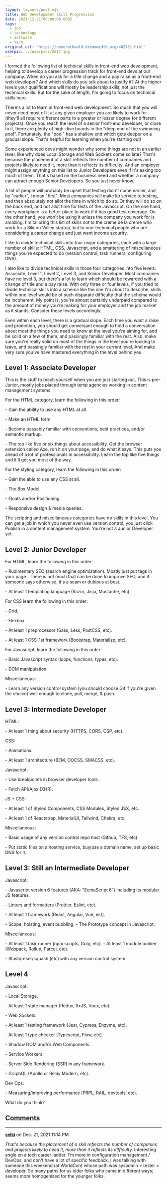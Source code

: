 ```yaml
---
layout: layouts/post.njk
title: Web Development Skill Progression
date: 2021-12-21T00:08:00.000Z
tags:
  - job
  - technology
  - software
  - tech
original_url: 'https://nemorathwald.dreamwidth.org/402731.html'
userpic: ../userpics/2017.jpg
---
```

I formed the following list of technical skills in front-end web development, helping to develop a career progression track for front-end devs at our company. When do you ask for a title change and a pay raise as a front-end web developer? And which skills do you talk about to justify it? At the higher levels your qualifications will mostly be leadership skills, not just the technical skills. But for the sake of length, I'm going to focus on technical skills here.

There's a lot to learn in front-end web development. So much that you will never need most of it at any given employer you are likely to work for (they'll all require different parts to a greater or lesser degree for different projects). Once you reach the level of a senior front-end developer, or close to it, there are plenty of high-dive boards in the "deep end of the swimming pool". Fortunately, the "pool" has a shallow end which gets deeper on a gradual slope. That's helpful for learning when you're starting out!

Some experienced devs might wonder why some things are not in an earlier level; like why does Local Storage and Web Sockets come so late? That's because the placement of a skill reflects the number of companies and projects likely to need it, more than it reflects its difficulty. And an employer might assign anything on this list to Junior Developers even if it's asking too much of them. That's based on the business need and whether a company can attract enough Senior Developers. So you just never know.

A lot of people will probably be upset that testing didn't come earlier, and by "earlier", I mean "first". Most companies will make lip service to testing, and then absolutely not allot the time in which to do so. Or they will do so on the back end, and not allot time for tests of the Javascript. On the one hand, every workplace is a better place to work if it has good test coverage. On the other hand, you won't be using it unless the company you work for is amazing. I'm tailoring this list of skills not to the creme de la creme who work for a Silicon Valley startup, but to non-technical people who are considering a career change and just want income security.

I like to divide technical skills into four major categories, each with a large number of skills: HTML, CSS, Javascript, and a smattering of miscellaneous things you're expected to do (version control, task runners, configuring DNS).

I also like to divide technical skills in those four categories into five levels: Associate, Level 1, Level 2, Level 3, and Senior Developer. Most companies have no level 3, but there's a lot to learn which should be rewarded with a change of title and a pay raise. With only three or four levels, if you tried to divide technical skills into a schema like the one I'm about to describe, skills within one level would be of such disparate difficulty that the schema would be incoherent. My point is, you're almost certainly underpaid compared to the amount of money you're making for your employer and the job market as it stands. Consider these levels accordingly.

Even within each level, there is a gradual slope. Each time you want a raise and promotion, you should get conversant enough to hold a conversation about most the things you need to know at the level you're aiming for, and be solid on a few of them, and passingly familiar with the rest. Also, make sure you're really solid on most of the things in the level you're looking to leave, and passingly familiar with the rest in your current level. And make very sure you've have mastered everything in the level behind you.

Level 1: Associate Developer
----------------------------

This is the stuff to teach yourself when you are just starting out. This is pre-Junior, mostly jobs placed through temp agencies working in content management systems.

For the HTML category, learn the following in this order:

\- Gain the ability to use any HTML at all.

\- Make an HTML form.

\- Become passably familiar with conventions, best practices, and/or semantic markup.

\- The top like five or six things about accessibility. Get the browser extension called Axe, run it on your page, and do what it says. This puts you ahead of a lot of professionals in accessibility. Learn the top like five things and it'll get you most of the way.

For the styling category, learn the following in this order:

\- Gain the able to use any CSS at all.

\- The Box Model.

\- Floats and/or Positioning.

\- Responsive design & media queries.

The scripting and miscellaneous categories have no skills in this level. You can get a job in which you never even use version control; you just click Publish in a content management system. You're not a Junior Developer yet.

Level 2: Junior Developer
-------------------------

For HTML, learn the following in this order:

\- Rudimentary SEO (search engine optimization). Mostly just put <meta> tags in your page <head>. There is not much that can be done to improve SEO, and if someone says otherwise, it's a scam or dubious at best.

\- At least 1 templating language (Razor, Jinja, Mustache, etc).

For CSS learn the following in this order:

\- Grid.

\- Flexbox.

\- At least 1 preprocessor (Sass, Less, PostCSS, etc).

\- At least 1 CSS-1st framework (Bootstrap, Materialize, etc).

For Javascript, learn the following in this order:

\- Basic Javascript syntax (loops, functions, types, etc).

\- DOM manipulation.

Miscellaneous:

\- Learn any version control system (you should choose Git if you're given the choice) well enough to clone, pull, merge, & push.

Level 3: Intermediate Developer
-------------------------------

HTML:

\- At least 1 thing about security (HTTPS, CORS, CSP, etc).

CSS:

\- Animations.

\- At least 1 architecture (BEM, OOCSS, SMACSS, etc).

Javascript:

\- Use breakpoints in browser developer tools.

\- Fetch API/Ajax (XHR).

JS + CSS:

\- At least 1 of Styled Components, CSS Modules, Styled JSX, etc.

\- At least 1 of Reactstrap, MaterialUI, Tailwind, Chakra, etc.

Miscellaneous:

\- Basic usage of any version control repo host (Github, TFS, etc).

\- Put static files on a hosting service, buy/use a domain name, set up basic DNS for it.

Level 3: Still an Intermediate Developer
----------------------------------------

Javascript:

\- Javascript version 6 features (AKA: "EcmaScript 6") including its modular JS features.

\- Linters and formatters (Prettier, Eslint, etc).

\- At least 1 framework (React, Angular, Vue, ect).

\- Scope, hoisting, event bubbling. - The Prototype concept in Javascript.

Miscellaneous:

\- At least 1 task runner (npm scripts, Gulp, etc). - At least 1 module builder (Webpack, Rollup, Parcel, etc).

\- Stash/reset/squash (etc) with any version control system.

Level 4
-------

Javascript:

\- Local Storage.

\- At least 1 state manager (Redux, RxJS, Vuex, etc).

\- Web Sockets.

\- At least 1 testing framework (Jest, Cypress, Enzyme, etc).

\- At least 1 type checker (Typescript, Flow, etc).

\- Shadow DOM and/or Web Components.

\- Service Workers.

\- Server Side Rendering (SSR) in any framework.

\- GraphQL (Apollo or Relay Modern, etc).

Dev Ops:

\- Measuring/improving performance (PRPL, RAIL, devtools, etc).

What do you think?

## Comments

---

**[selki](https://www.dreamwidth.org/users/selki)** on Dec. 21, 2021 11:14 PM

_That's because the placement of a skill reflects the number of companies and projects likely to need it, more than it reflects its difficulty._ Interesting angle on a tech career ladder. I'm more in configuration management / DevOps, and don't have a lot of specific feedback. I was talking with someone this weekend (at WorldCon) whose path was sysadmin > tester > developer. So many paths for us older folks who came in different ways; seems more homogenized for the younger folks.
